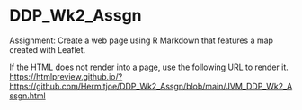 # DDP_Wk2_Assgn
Assignment: Create a web page using R Markdown that features a map created with Leaflet. 

If the HTML does not render into a page, use the following URL to render it.
https://htmlpreview.github.io/?https://github.com/Hermitjoe/DDP_Wk2_Assgn/blob/main/JVM_DDP_Wk2_Assgn.html